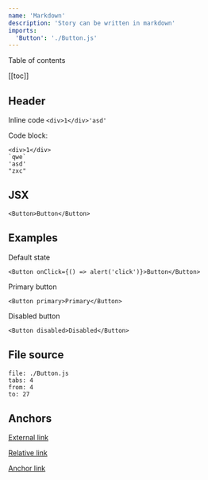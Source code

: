 ```yaml
---
name: 'Markdown'
description: 'Story can be written in markdown'
imports:
  'Button': './Button.js'
---
```


Table of contents

[[toc]]

## Header

Inline code `<div>1</div>'asd'`

Code block:
```
<div>1</div>
`qwe`
'asd'
"zxc"
```

## JSX

```render
<Button>Button</Button>
```

## Examples

Default state

```example
<Button onClick={() => alert('click')}>Button</Button>
```

Primary button

```example
<Button primary>Primary</Button>
```

Disabled button

```example
<Button disabled>Disabled</Button>
```

## File source

```source
file: ./Button.js
tabs: 4
from: 4
to: 27
```

## Anchors

[External link](http://google.com)

[Relative link](/example/props)

[Anchor link](#examples)

